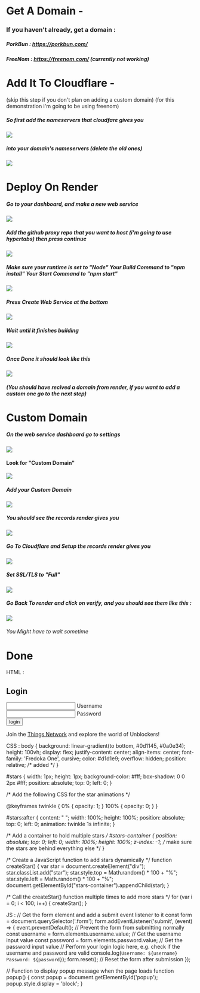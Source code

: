 # Get A Domain -
### If you haven't already, get a domain :
##### PorkBun : https://porkbun.com/
##### FreeNom : https://freenom.com/ (currently not working)

# Add It To Cloudflare -
(skip this step if you don't plan on adding a custom domain)
(for this demonstration i'm going to be using freenom)
##### So first add the nameservers that cloudfare gives you
![](https://github.com/TheNearEnd/How-To-Deploy-A-Proxy/blob/main/images/Screenshot%202023-03-03%207.09.26%20PM.png)
##### into your domain's nameservers (delete the old ones)
![](https://github.com/TheNearEnd/How-To-Deploy-A-Proxy/blob/main/images/Screenshot%202023-03-03%207.11.45%20PM.png)

# Deploy On Render
##### Go to your dashboard, and make a new web service
![](https://github.com/TheNearEnd/How-To-Deploy-A-Proxy/blob/main/images/Screenshot%202023-03-03%207.20.38%20PM.png)
##### Add the github proxy repo that you want to host (i'm going to use hypertabs) then press continue
![](https://github.com/TheNearEnd/How-To-Deploy-A-Proxy/blob/main/images/Screenshot%202023-03-03%207.26.07%20PM.png)
##### Make sure your runtime is set to "Node" Your Build Command to "npm install" Your Start Command to "npm start"
![](https://github.com/TheNearEnd/How-To-Deploy-A-Proxy/blob/main/images/Screenshot%202023-03-03%207.28.40%20PM.png)
##### Press Create Web Service at the bottom
![](https://github.com/TheNearEnd/How-To-Deploy-A-Proxy/blob/main/images/Screenshot%202023-03-03%207.31.40%20PM.png)
##### Wait until it finishes building
![](https://github.com/TheNearEnd/How-To-Deploy-A-Proxy/blob/main/images/Screenshot%202023-03-03%207.33.19%20PM.png)
##### Once Done it should look like this
![](https://github.com/TheNearEnd/How-To-Deploy-A-Proxy/blob/main/images/Screenshot%202023-03-03%207.36.59%20PM.png)
##### (You should have recived a domain from render, if you want to add a custom one go to the next step)
# Custom Domain
##### On the web service dashboard go to settings
![](https://github.com/TheNearEnd/How-To-Deploy-A-Proxy/blob/main/images/Screenshot%202023-03-04%2010.51.39%20AM.png)
#### Look for "Custom Domain"
![](https://github.com/TheNearEnd/How-To-Deploy-A-Proxy/blob/main/images/Screenshot%202023-03-04%2010.55.57%20AM.png)
##### Add your Custom Domain 
![](https://github.com/TheNearEnd/How-To-Deploy-A-Proxy/blob/main/images/Screenshot%202023-03-04%2010.57.33%20AM.png)
##### You should see the records render gives you
![](https://github.com/TheNearEnd/How-To-Deploy-A-Proxy/blob/main/images/Screenshot%202023-03-04%2010.58.18%20AM.png)
##### Go To Cloudflare and Setup the records render gives you
![](https://github.com/TheNearEnd/How-To-Deploy-A-Proxy/blob/main/images/Screenshot%202023-03-04%2010.59.33%20AM.png)
##### Set SSL/TLS to "Full"
![](https://github.com/TheNearEnd/How-To-Deploy-A-Proxy/blob/main/images/Screenshot%202023-03-04%2011.00.42%20AM.png)
##### Go Back To render and click on verify, and you should see them like this :
![](https://github.com/TheNearEnd/How-To-Deploy-A-Proxy/blob/main/images/Screenshot%202023-03-04%2011.04.01%20AM.png)
###### You Might have to wait sometime
# Done

HTML :
<!DOCTYPE html>
<html>
  <link rel="preconnect" href="https://fonts.googleapis.com">
<link rel="preconnect" href="https://fonts.gstatic.com" crossorigin>
<link href="https://fonts.googleapis.com/css2?family=Fredoka+One&display=swap" rel="stylesheet">
<head>
  <title>Login</title>
  <link rel="stylesheet" type="text/css" href="style.css">
</head>
<body onload="popup()">
  <div class="box">
    <div class="form" action="#">
      <h2>Login</h2>
      <div class="inputBox">
        <input type="text" name="username" required>
        <span>Username</span>
        <i></i>
      </div>
      <div class="inputBox">
        <input type="password" name="password" id="password" required>
        <span>Password</span>
        <i></i>
      </div>
      <input type="submit" value="login">
    </div>
  </div>
  <div id="popup">
    <p>Join the <a href="https://discord.gg/thingsnetwork">Things Network</a> and explore the world of Unblockers!</p>
  </div>
</body>
</html>

CSS :
body {
  background: linear-gradient(to bottom, #0d1145, #0a0e34);
  height: 100vh;
  display: flex;
  justify-content: center;
  align-items: center;
  font-family: 'Fredoka One', cursive;
  color: #d1d1e9;
  overflow: hidden;
  position: relative; /* added */
}

#stars {
  width: 1px;
  height: 1px;
  background-color: #fff;
  box-shadow: 0 0 2px #fff;
  position: absolute;
  top: 0;
  left: 0;
}

/* Add the following CSS for the star animations */

@keyframes twinkle {
  0% {
    opacity: 1;
  }
  100% {
    opacity: 0;
  }
}

#stars:after {
  content: " ";
  width: 100%;
  height: 100%;
  position: absolute;
  top: 0;
  left: 0;
  animation: twinkle 1s infinite;
}

/* Add a container to hold multiple stars */
#stars-container {
  position: absolute;
  top: 0;
  left: 0;
  width: 100%;
  height: 100%;
  z-index: -1; /* make sure the stars are behind everything else */
}

/* Create a JavaScript function to add stars dynamically */
function createStar() {
  var star = document.createElement("div");
  star.classList.add("star");
  star.style.top = Math.random() * 100 + "%";
  star.style.left = Math.random() * 100 + "%";
  document.getElementById("stars-container").appendChild(star);
}

/* Call the createStar() function multiple times to add more stars */
for (var i = 0; i < 100; i++) {
  createStar();
}

JS :
// Get the form element and add a submit event listener to it
const form = document.querySelector('.form');
form.addEventListener('submit', (event) => {
  event.preventDefault(); // Prevent the form from submitting normally
  const username = form.elements.username.value; // Get the username input value
  const password = form.elements.password.value; // Get the password input value
  // Perform your login logic here, e.g. check if the username and password are valid
  console.log(`Username: ${username} Password: ${password}`);
  form.reset(); // Reset the form after submission
});

// Function to display popup message when the page loads
function popup() {
  const popup = document.getElementById('popup');
  popup.style.display = 'block';
}

